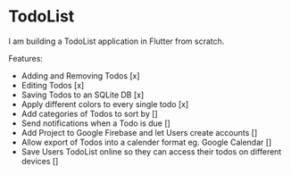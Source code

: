 # TodoList

I am building a TodoList application in Flutter from scratch.

Features:
* Adding and Removing Todos [x]
* Editing Todos [x]
* Saving Todos to an SQLite DB [x]
* Apply different colors to every single todo [x]
* Add categories of Todos to sort by []
* Send notifications when a Todo is due []
* Add Project to Google Firebase and let Users create accounts []
* Allow export of Todos into a calender format eg. Google Calendar []
* Save Users TodoList online so they can access their todos on different devices []

